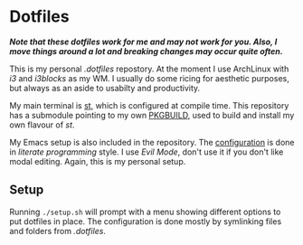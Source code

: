 # Dotfiles

_**Note that these dotfiles work for me and may not work for
you. Also, I move things around a lot and breaking changes may occur
quite often.**_

This is my personal _.dotfiles_ repostory. At the moment I
use ArchLinux with _i3_ and _i3blocks_ as my WM.  I usually do some
ricing for aesthetic purposes, but always as an aside to usabilty and
productivity.

My main terminal is [st](https://st.suckless.org/), which is
configured at compile time. This repository has a submodule pointing
to my own [PKGBUILD](https://github.com/k3rn31/st), used to build and
install my own flavour of *st*.

My Emacs setup is also included in the repository. The
[configuration](.emacs.d/configuration.org) is done in _literate
programming_ style. I use _Evil Mode_, don't use it if you don't like
modal editing. Again, this is my personal setup.


## Setup

Running `./setup.sh` will prompt with a menu showing different options
to put dotfiles in place. The configuration is done mostly by
symlinking files and folders from _.dotfiles_.
